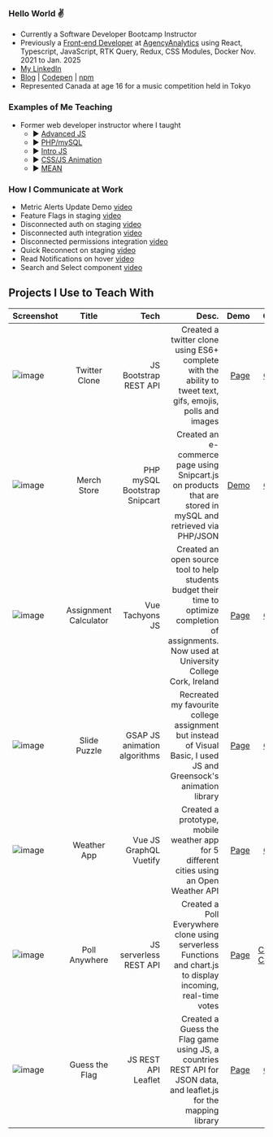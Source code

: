 ### Hello World :v:

- Currently a Software Developer Bootcamp Instructor
- Previously a [Front-end Developer](https://github.com/aa-albertvillaruz) at [AgencyAnalytics](https://agencyanalytics.com/company/about) using React, Typescript, JavaScript, RTK Query, Redux, CSS Modules, Docker Nov. 2021 to Jan. 2025
- [My LinkedIn](https://www.linkedin.com/in/avpeace/) 
- [Blog](https://codevilla.hashnode.dev/) | [Codepen](https://codepen.io/codevilla) | [npm](https://www.npmjs.com/package/html5entitieses6)
- Represented Canada at age 16 for a music competition held in Tokyo

### Examples of Me Teaching
- Former web developer instructor where I taught
   -  ▶️ [Advanced JS](https://www.youtube.com/watch?v=ami_t8VVjPw&list=PLhbE5nKJVCT_LOrPtasCwXKP0W5TV6qRt&index=58)
   -  ▶️ [PHP/mySQL](https://www.loom.com/share/83a7556480974a2fa66420f4f750fa60)
   -  ▶️ [Intro JS](https://www.youtube.com/watch?v=bi8kGU5ilYc#t=17m02s)
   -  ▶️ [CSS/JS Animation](https://www.youtube.com/watch?v=Je9lpYntJk8#t=1h33m30s)
   -  ▶️ [MEAN](https://www.youtube.com/watch?v=HZxLRyCi5FU#t=4m07s)


### How I Communicate at Work
- Metric Alerts Update Demo [video](https://www.loom.com/share/d4814f96c9074db1bf513b9118670ac2?sid=b1ac0bb5-1c62-4986-bdd1-e9091e49a9dd)
- Feature Flags in staging [video](https://www.loom.com/share/d6b872566a9448d290443925bb997cc8?sid=95bb39cb-705f-46e2-b540-ddd5f4a34f4b)
- Disconnected auth on staging [video](https://www.loom.com/share/ea17a0f8d3324cecb7c32610c6ca1990?sid=628f2b13-e135-44f0-b726-269ca1273c42)
- Disconnected auth integration [video](https://www.loom.com/share/28f8719138b044ea84a3496aa5472d94?sid=76db0d4a-53d5-409d-bb35-c6dcf944d359)
- Disconnected permissions integration [video](https://www.loom.com/share/2fcf4a72c5674ef2accd73a614a20b26?sid=305789ad-ce57-4bb8-8c48-b941c5b8cc84)
- Quick Reconnect on staging [video](https://www.loom.com/share/d3b4d1c3c7f64ffebeee0a6a9dfc5cc7?sid=2329b9da-90bb-4901-a41d-4d348179e26f)
- Read Notifications on hover [video](https://www.loom.com/share/9f08357b16964dbabfd624f66b05e90b?sid=10fe98b9-31c0-4561-8cda-c6d32d13bae5)
- Search and Select component [video](https://www.loom.com/share/c0571f737f8841388124be71266690c9?sid=602f827d-6dfa-4771-a3a9-8b426253a2ec)

## Projects I Use to Teach With 
| Screenshot    | Title         | Tech  | Desc.   | Demo  | Code |
| ------------- |:-------------:| -----:| -----:| -----:|-----:|
|![image](https://user-images.githubusercontent.com/7874705/190832874-c000deef-5c52-48cf-9941-e08bd63229ea.png)|Twitter Clone|JS Bootstrap REST API|Created a twitter clone using ES6+ complete with the ability to tweet text, gifs, emojis, polls and images|[Page](https://twitter-es6.netlify.app/)|[Code](https://github.com/avcoder/twitter2020)|
|![image](https://user-images.githubusercontent.com/7874705/190830278-f0c8e166-a189-44d0-ab27-e721cb44ac32.png)|Merch Store|PHP mySQL Bootstrap Snipcart|Created an e-commerce page using Snipcart.js on products that are stored in mySQL and retrieved via PHP/JSON|[Demo](https://lamp.computerstudi.es/~Albert2/comp1006/week12/merch.php)|[Code](https://github.com/avcoder/c1006-gametracker)|
| ![image](https://user-images.githubusercontent.com/7874705/190830935-c255c691-742f-4b5a-b714-2dfc5a32dc2c.png) | Assignment Calculator | Vue Tachyons JS | Created an open source tool to help students budget their time to optimize completion of assignments. Now used at University College Cork, Ireland | [Page](https://codepen.io/codevilla/pen/PbZGZq) | [Code](https://github.com/avcoder/assignment_calculator)
|![image](https://user-images.githubusercontent.com/7874705/190831333-210e4abe-865d-40ed-8223-b65015c31f82.png)|Slide Puzzle|GSAP JS animation algorithms|Recreated my favourite college assignment but instead of Visual Basic, I used JS and Greensock's animation library|[Page](https://slide-puzzle-game.netlify.app/)|[Code](https://github.com/avcoder/slide_puzzle)|
|![image](https://user-images.githubusercontent.com/7874705/190832419-44beb352-82d2-4391-a5e6-867a4f56bb3b.png)|Weather App|Vue JS GraphQL Vuetify|Created a prototype, mobile weather app for 5 different cities using an Open Weather API|[Page](https://weather-pwapp.netlify.app/)|[Code](https://github.com/avcoder/weather-app-pwa)|
|![image](https://user-images.githubusercontent.com/7874705/190832624-0988aad6-11e7-4a34-a874-101336cb46d7.png)|Poll Anywhere|JS serverless REST API|Created a Poll Everywhere clone using serverless Functions and chart.js to display incoming, real-time votes|[Page](https://poll-anywhere.netlify.app/)|[Code1](https://github.com/avcoder/serverless-vote2/blob/main/functions/hello.js) [Code2](https://github.com/avcoder/serverless-vote2b/blob/main/index.js)|
|![image](https://user-images.githubusercontent.com/7874705/190832750-ae69e929-376c-4d59-a5e2-34b221109cf7.png)|Guess the Flag|JS REST API Leaflet|Created a Guess the Flag game using JS, a countries REST API for JSON data, and leaflet.js for the mapping library|[Page](https://guess-the-flag-game.netlify.app/)|[Code](https://github.com/avcoder/guess-the-flag)|
